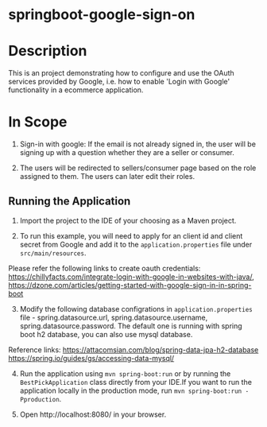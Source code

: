 # springboot-google-sign-on

# Description
This is an project demonstrating how to configure and use the OAuth services provided by Google, i.e. how to enable 'Login with Google' functionality in a ecommerce application.

# In Scope
1. Sign-in with google: If the email is not already signed in, the user will be signing up with a question whether they are a seller or consumer.

2. The users will be redirected to sellers/consumer page based on the role assigned to them. The users can later edit their roles.

## Running the Application
1. Import the project to the IDE of your choosing as a Maven project.

2. To run this example, you will need to apply for an client id and client secret from Google and add it to the `application.properties` file under `src/main/resources`. 

Please refer the following links to create oauth credentials: 
https://chillyfacts.com/integrate-login-with-google-in-websites-with-java/,
https://dzone.com/articles/getting-started-with-google-sign-in-in-spring-boot

3. Modify the following database configrations in `application.properties` file - spring.datasource.url, spring.datasource.username, spring.datasource.password. The default one is running with spring boot h2 database, you can also use mysql database.

Reference links:
https://attacomsian.com/blog/spring-data-jpa-h2-database
https://spring.io/guides/gs/accessing-data-mysql/

4. Run the application using `mvn spring-boot:run` or by running the `BestPickApplication` class directly from your IDE.If you want to run the application locally in the production mode, run `mvn spring-boot:run -Pproduction`.

5. Open http://localhost:8080/ in your browser.

